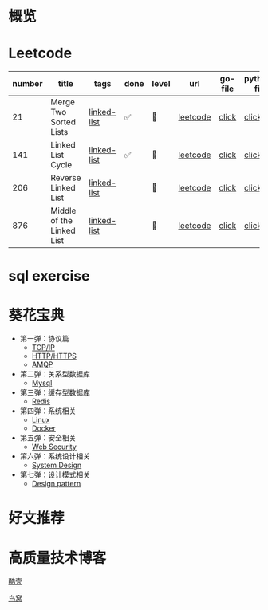 # 概览

# Leetcode

number | title | tags | done | level | url | go-file | python-file | date
---  | --- | --- | --- | --- | --- | --- | --- | ---
21 | Merge Two Sorted Lists | [linked-list](https://leetcode.com/tag/linked-list/) | ✅ | 🔴 | [leetcode](https://leetcode.com/problems/merge-two-sorted-lists/) | [click](https://github.com/watermelo/code-playgroud/blob/master/leetcode/linked-list/21_merge_two_sorted_lists.go) | [click]() | 2019-04-08
141 | Linked List Cycle | [linked-list](https://leetcode.com/tag/linked-list/) |✅ | 🔴 | [leetcode](https://leetcode.com/problems/linked-list-cycle/) | [click](https://github.com/watermelo/code-playgroud/blob/master/leetcode/linked-list/141_linked_list_cycle.go) | [click]() | 2019-04-08
206 | Reverse Linked List | [linked-list](https://leetcode.com/tag/linked-list/) | | 🔴 | [leetcode](https://leetcode.com/problems/reverse-linked-list/) | [click](https://github.com/watermelo/code-playgroud/blob/master/leetcode/linked-list/206_reverse_linked_list.go) | [click]() | 2019-04-09
876 | Middle of the Linked List | [linked-list](https://leetcode.com/tag/linked-list/) | | 🔴 | [leetcode](https://leetcode.com/problems/middle-of-the-linked-list/) | [click](https://github.com/watermelo/code-playgroud/blob/master/leetcode/linked-list/876_middle_of_the_linked_list.go) | [click]() | 2019-04-09

# sql exercise



# 葵花宝典

* 第一弹：协议篇
    * [TCP/IP](interview/protocol_tcp_ip.md)
    * [HTTP/HTTPS](interview/protocol_http.md)
    * [AMQP](interview/protocol_amqp.md)
* 第二弹：关系型数据库
    * [Mysql](interview/rdbms_mysql.md)
* 第三弹：缓存型数据库
    * [Redis](interview/nosql_redis.md)
* 第四弹：系统相关
    * [Linux](interview/system_linux.md)
    * [Docker](interview/system_docker.md)
* 第五弹：安全相关
    * [Web Security](interview/web_security.md)
* 第六弹：系统设计相关
    * [System Design](interview/system_design.md)
* 第七弹：设计模式相关
    * [Design pattern](interview/design_pattern.md)


# 好文推荐


# 高质量技术博客

[酷壳](https://coolshell.cn/)

[鸟窝](https://colobu.com/) 
